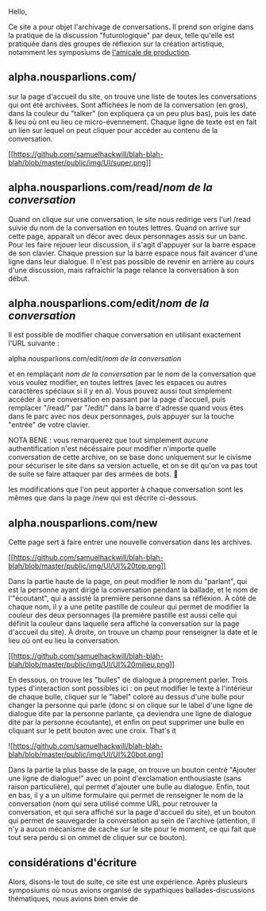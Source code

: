 Hello,

Ce site a pour objet l'archivage de conversations. Il prend son origine dans la pratique de la discussion "futurologique" par deux, telle qu'elle est pratiquée dans des groupes de réflexion sur la création artistique, notamment les symposiums de [l'amicale de production](https://www.amicale.coop/).

## alpha.nousparlions.com/

sur la page d'accueil du site, on trouve une liste de toutes les conversations qui ont été archivées. Sont affichées le nom de la conversation (en gros), dans la couleur du "talker" (on expliquera ça un peu plus bas), puis les date & lieu où ont eu lieu ce micro-évennement. Chaque ligne de texte est en fait un lien sur lequel on peut cliquer pour accéder au contenu de la conversation.

[[https://github.com/samuelhackwill/blah-blah-blah/blob/master/public/img/UI/super.png]]

## alpha.nousparlions.com/read/_nom de la conversation_

Quand on clique sur une conversation, le site nous redirige vers l'url /read suivie du nom de la conversation en toutes lettres. Quand on arrive sur cette page, apparaît un décor avec deux personnages assis sur un banc. Pour les faire rejouer leur discussion, il s'agit d'appuyer sur la barre espace de son clavier. Chaque pression sur la barre espace nous fait avancer d'une ligne dans leur dialogue. Il n'est pas possible de revenir en arrière au cours d'une discussion, mais rafraichir la page relance la conversation à son début.

## alpha.nousparlions.com/edit/_nom de la conversation_

Il est possible de modifier chaque conversation en utilisant exactement l'URL suivante :

alpha.nousparlions.com/edit/_nom de la conversation_

et en remplaçant _nom de la conversation_ par le nom de la conversation que vous voulez modifier, en toutes lettres (avec les espaces ou autres caractères spéciaux si il y en a). Vous pouvez aussi tout simplement accéder à une conversation en passant par la page d'accueil, puis remplacer "/read/" par "/edit/" dans la barre d'adresse quand vous êtes dans le parc avec nos deux personnages, puis appuyer sur la touche "entrée" de votre clavier.

NOTA BENE : vous remarquerez que tout simplement *aucune* authentification n'est nécéssaire pour modifier n'importe quelle conversation de cette archive, on se base donc uniquement sur le civisme pour sécuriser le site dans sa version actuelle, et on se dit qu'on va pas tout de suite se faire attaquer par des armées de bots. 🙏

les modifications que l'on peut apporter à chaque conversation sont les mêmes que dans la page /new qui est décrite ci-dessous.

## alpha.nousparlions.com/new

Cette page sert à faire entrer une nouvelle conversation dans les archives. 

[[https://github.com/samuelhackwill/blah-blah-blah/blob/master/public/img/UI/UI%20top.png]]

Dans la partie haute de la page, on peut modifier le nom du "parlant", qui est la personne ayant dirigé la conversation pendant la ballade, et le nom de l'"écoutant", qui a assisté la première personne dans sa réfléxion. À côté de chaque nom, il y a une petite pastille de couleur qui permet de modifier la couleur des deux personnages (la première pastille est aussi celle qui définit la couleur dans laquelle sera affiché la conversation sur la page d'accueil du site). À droite, on trouve un champ pour renseigner la date et le lieu où ont eu lieu la conversation.

[[https://github.com/samuelhackwill/blah-blah-blah/blob/master/public/img/UI/UI%20milieu.png]]

En dessous, on trouve les "bulles" de dialogue à proprement parler. Trois types d'interaction sont possibles ici : on peut modifier le texte à l'intérieur de chaque bulle, cliquer sur le "label" coloré au dessus d'une bulle pour changer la personne qui parle (donc si on clique sur le label d'une ligne de dialogue dite par la personne parlante, ça deviendra une ligne de dialogue dite par la personne écoutante), et enfin on peut supprimer une bulle en cliquant sur le petit bouton avec une croix. That's it

![https://github.com/samuelhackwill/blah-blah-blah/blob/master/public/img/UI/UI%20bot.png]

Dans la partie la plus basse de la page, on trouve un bouton centré "Ajouter une ligne de dialogue!" avec un point d'exclamation enthousiaste (sans raison particulière), qui permet d'ajouter une bulle au dialogue. Enfin, tout en bas, il y a un ultime formulaire qui permet de renseigner le nom de la conversation (nom qui sera utilisé comme URL pour retrouver la conversation, et qui sera affiché sur la page d'accueil du site), et un bouton qui permet de sauvegarder la conversation au sein de l'archive (attention, il n'y a aucun mécanisme de cache sur le site pour le moment, ce qui fait que tout sera perdu si on ommet de cliquer sur ce bouton).

## considérations d'écriture

Alors, disons-le tout de suite, ce site est une expérience. Après plusieurs symposiums où nous avions organisé de sypathiques ballades-discussions thématiques, nous avions bien envie de 


